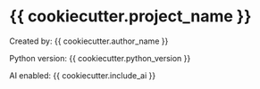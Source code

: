 # {{ cookiecutter.project_name }}

Created by: {{ cookiecutter.author_name }}

Python version: {{ cookiecutter.python_version }}

AI enabled: {{ cookiecutter.include_ai }}
